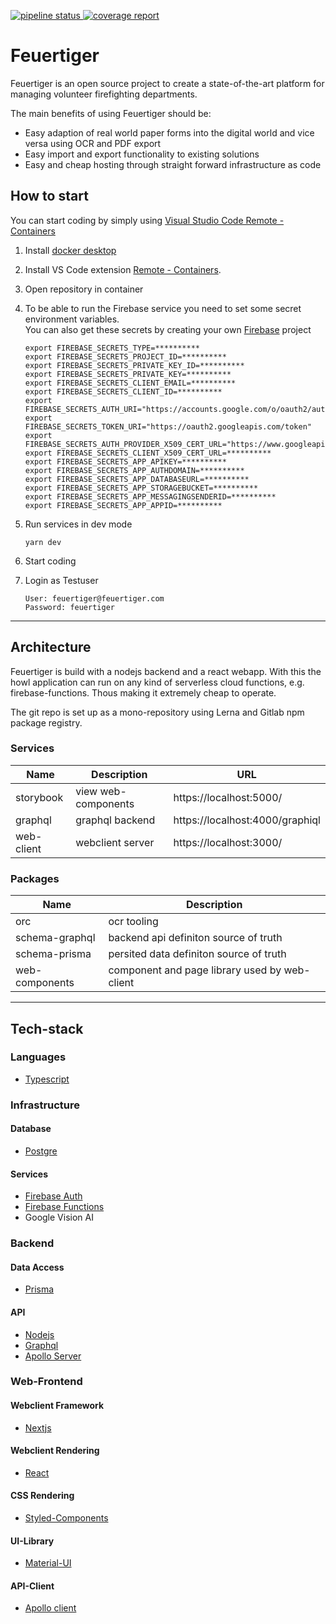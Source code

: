 <p>
    <a href="https://gitlab.com/feuertiger/feuertiger/-/commits/dev">
        <img alt="pipeline status" src="https://gitlab.com/feuertiger/feuertiger/badges/dev/pipeline.svg" />
    </a>
    <a href="https://gitlab.com/feuertiger/feuertiger/-/commits/dev">
        <img alt="coverage report" src="https://gitlab.com/feuertiger/feuertiger/badges/dev/coverage.svg" />
    </a>
</p>

# Feuertiger

Feuertiger is an open source project to create a state-of-the-art platform for managing volunteer firefighting departments.

The main benefits of using Feuertiger should be:

-   Easy adaption of real world paper forms into the digital world and vice versa using OCR and PDF export
-   Easy import and export functionality to existing solutions
-   Easy and cheap hosting through straight forward infrastructure as code

## How to start

You can start coding by simply using [Visual Studio Code Remote - Containers ](https://code.visualstudio.com/docs/remote/containers)

1. Install [docker desktop](https://docs.docker.com/desktop/) 
2. Install VS Code extension [Remote - Containers](https://marketplace.visualstudio.com/items?itemName=ms-vscode-remote.remote-containers).
3. Open repository in container
4. To be able to run the Firebase service you need to set some secret environment variables.<br/>
   You can also get these secrets by creating your own [Firebase](https://firebase.google.com/) project

    ```
    export FIREBASE_SECRETS_TYPE=**********
    export FIREBASE_SECRETS_PROJECT_ID=**********
    export FIREBASE_SECRETS_PRIVATE_KEY_ID=**********
    export FIREBASE_SECRETS_PRIVATE_KEY=**********
    export FIREBASE_SECRETS_CLIENT_EMAIL=**********
    export FIREBASE_SECRETS_CLIENT_ID=**********
    export FIREBASE_SECRETS_AUTH_URI="https://accounts.google.com/o/oauth2/auth"
    export FIREBASE_SECRETS_TOKEN_URI="https://oauth2.googleapis.com/token"
    export FIREBASE_SECRETS_AUTH_PROVIDER_X509_CERT_URL="https://www.googleapis.com/oauth2/v1/certs"
    export FIREBASE_SECRETS_CLIENT_X509_CERT_URL=**********
    export FIREBASE_SECRETS_APP_APIKEY=**********
    export FIREBASE_SECRETS_APP_AUTHDOMAIN=**********
    export FIREBASE_SECRETS_APP_DATABASEURL=**********
    export FIREBASE_SECRETS_APP_STORAGEBUCKET=**********
    export FIREBASE_SECRETS_APP_MESSAGINGSENDERID=**********
    export FIREBASE_SECRETS_APP_APPID=**********
    ```
5. Run services in dev mode
    ```
    yarn dev
    ```
6. Start coding
7. Login as Testuser
    ```
    User: feuertiger@feuertiger.com
    Password: feuertiger
    ```

---

## Architecture

Feuertiger is build with a nodejs backend and a react webapp.
With this the howl application can run on any kind of serverless cloud functions, e.g. firebase-functions.
Thous making it extremely cheap to operate.

The git repo is set up as a mono-repository using Lerna and Gitlab npm package registry.

### Services

| Name       | Description         | URL                             |
| ---------- | ------------------- | ------------------------------- |
| storybook  | view web-components | https://localhost:5000/         |
| graphql    | graphql backend     | https://localhost:4000/graphiql |
| web-client | webclient server    | https://localhost:3000/         |

### Packages

| Name           | Description                                   |
| -------------- | --------------------------------------------- |
| orc            | ocr tooling                                   |
| schema-graphql | backend api definiton source of truth         |
| schema-prisma  | persited data definiton source of truth       |
| web-components | component and page library used by web-client |

---

## Tech-stack

### Languages

-   [Typescript](https://www.typescriptlang.org/docs/home)

### Infrastructure

#### Database

-   [Postgre](https://www.postgresql.org/)

#### Services

-   [Firebase Auth](https://firebase.google.com/)
-   [Firebase Functions](https://firebase.google.com/)
-   Google Vision AI

### Backend

#### Data Access

-   [Prisma](https://www.prisma.io/docs/)

#### API

-   [Nodejs](https://nodejs.org/en/docs/)
-   [Graphql](https://graphql.org/learn/)
-   [Apollo Server](https://www.apollographql.com/docs/apollo-server/)

### Web-Frontend

#### Webclient Framework

-   [Nextjs](https://nextjs.org/)

#### Webclient Rendering

-   [React](https://reactjs.org/docs/getting-started.html)

#### CSS Rendering

-   [Styled-Components](https://styled-components.com/docs)

#### UI-Library

-   [Material-UI](https://material-ui.com/)

#### API-Client

-   [Apollo client](https://www.apollographql.com/docs/react/)
